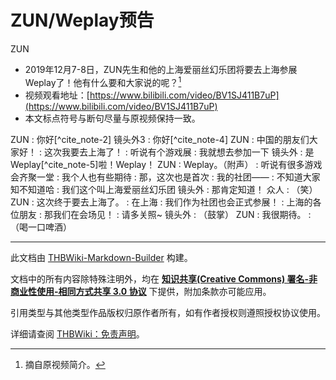 # ZUN/Weplay预告

<!-- source html: G:\repos\THBWiki-Markdown-Builder\THBWikiMarkdown\Temp\main\2\22\ns0%3AZUN%2FWeplay%E9%A2%84%E5%91%8A.html -->

ZUN

- 2019年12月7-8日，ZUN先生和他的上海爱丽丝幻乐团将要去上海参展Weplay了！他有什么要和大家说的呢？[^cite_note-1]
- 视频观看地址：[https://www.bilibili.com/video/BV1SJ411B7uP](https://www.bilibili.com/video/BV1SJ411B7uP)
- 本文标点符号与断句尽量与原视频保持一致。

  
  

  

ZUN
: 你好[^cite_note-2]
镜头外3
: 你好[^cite_note-4]
ZUN
: 中国的朋友们大家好！
: 这次我要去上海了！
: 听说有个游戏展
: 我就想去参加一下
镜头外
: 是Weplay[^cite_note-5]啦！Weplay！
ZUN
: Weplay。（附声）
: 听说有很多游戏会齐聚一堂
: 我个人也有些期待
: 那，这次也是首次
: 我的社团——
: 不知道大家知不知道哈
: 我们这个叫上海爱丽丝幻乐团
镜头外
: 那肯定知道！
众人
: （笑）
ZUN
: 这次终于要去上海了。
: 在上海
: 我们作为社团也会正式参展！
: 上海的各位朋友
: 那我们在会场见！
: 请多关照~
镜头外
: （鼓掌）
ZUN
: 我很期待。
: （喝一口啤酒）


[^cite_note-1]: 摘自原视频简介。





---

此文档由 [THBWiki-Markdown-Builder](https://github.com/Delsin-Yu/THBWiki-Markdown-Builder) 构建。

文档中的所有内容除特殊注明外，均在 [**知识共享(Creative Commons) 署名-非商业性使用-相同方式共享 3.0 协议**](https://creativecommons.org/licenses/by-sa/3.0/deed.zh-hans) 下提供，附加条款亦可能应用。

引用类型与其他类型作品版权归原作者所有，如有作者授权则遵照授权协议使用。

详细请查阅 [THBWiki：免责声明](https://thbwiki.cc/THBWiki:%E5%85%8D%E8%B4%A3%E5%A3%B0%E6%98%8E)。

